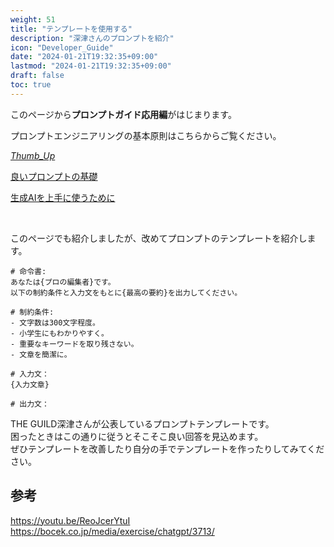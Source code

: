 ```yaml
---
weight: 51
title: "テンプレートを使用する"
description: "深津さんのプロンプトを紹介"
icon: "Developer_Guide"
date: "2024-01-21T19:32:35+09:00"
lastmod: "2024-01-21T19:32:35+09:00"
draft: false
toc: true
---
```


このページから**プロンプトガイド応用編**がはじまります。

プロンプトエンジニアリングの基本原則はこちらからご覧ください。

<div id="list-item" class="col-md-4 col-12 py-2">
  <a class="text-decoration-none text-reset" href="../../essence/basic-prompt">
  <div class="card h-100 features feature-full-bg rounded p-4 position-relative overflow-hidden border-1">
      <span class="h1 icon-color">
        <i class="material-icons align-middle">Thumb_Up</i>
      </span>
      <div class="card-body p-0 content">
        <p class="fs-5 fw-semibold card-title mb-1">良いプロンプトの基礎</p>
        <p class="para card-text mb-0">生成AIを上手に使うために</p>
      </div>
    </div>
  </a>
</div>

<br>

このページでも紹介しましたが、改めてプロンプトのテンプレートを紹介します。

```
# 命令書:
あなたは{プロの編集者}です。
以下の制約条件と入力文をもとに{最高の要約}を出力してください。

# 制約条件:
- 文字数は300文字程度。
- 小学生にもわかりやすく。
- 重要なキーワードを取り残さない。
- 文章を簡潔に。

# 入力文：
{入力文章}

# 出力文：
```

THE GUILD深津さんが公表しているプロンプトテンプレートです。  
困ったときはこの通りに従うとそこそこ良い回答を見込めます。  
ぜひテンプレートを改善したり自分の手でテンプレートを作ったりしてみてください。


## 参考
https://youtu.be/ReoJcerYtuI  
https://bocek.co.jp/media/exercise/chatgpt/3713/